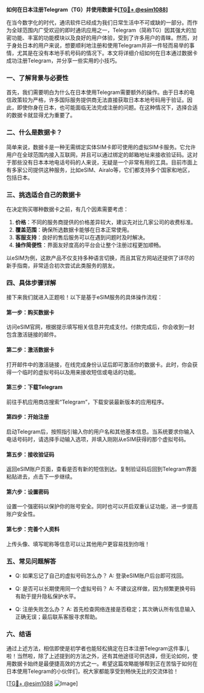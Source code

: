 **如何在日本注册Telegram（TG）并使用数据卡[[TG💪+ @esim1088](https://t.me/s/esim1088)]**

在当今数字化的时代，通讯软件已经成为我们日常生活中不可或缺的一部分。而作为全球范围内广受欢迎的即时通讯应用之一，Telegram（简称TG）因其强大的加密功能、丰富的功能模块以及良好的用户体验，受到了许多用户的青睐。然而，对于身处日本的用户来说，想要顺利地注册和使用Telegram并非一件轻而易举的事情，尤其是在没有本地手机号码的情况下。本文将详细介绍如何在日本通过数据卡成功注册Telegram，并分享一些实用的小技巧。

### 一、了解背景与必要性

首先，我们需要明白为什么在日本使用Telegram需要额外的操作。由于日本的电信政策较为严格，许多国际服务提供商无法直接获取日本本地号码用于验证。因此，即使你身在日本，也可能面临无法完成注册的问题。在这种情况下，选择合适的数据卡就显得尤为重要了。

### 二、什么是数据卡？

简单来说，数据卡是一种无需绑定实体SIM卡即可使用的虚拟SIM卡服务。它允许用户在全球范围内接入互联网，并且可以通过绑定的邮箱地址来接收验证码。这对于那些没有日本本地电话号码的人来说，无疑是一个非常有用的工具。目前市面上有多家公司提供这种服务，比如eSIM、Airalo等，它们都支持多个国家和地区，包括日本。

### 三、挑选适合自己的数据卡

在决定购买哪种数据卡之前，有几个因素需要考虑：

1. **价格**：不同的服务商提供的价格差异较大，建议先对比几家公司的收费标准。
2. **覆盖范围**：确保所选数据卡能够在日本正常使用。
3. **客服支持**：良好的售后服务可以在遇到问题时及时解决。
4. **操作简便性**：界面友好度高的平台会让整个注册过程更加顺畅。

以eSIM为例，这款产品不仅支持多种语言切换，而且其官方网站还提供了详尽的新手指南，非常适合初次尝试此类服务的朋友。

### 四、具体步骤详解

接下来我们就进入正题啦！以下是基于eSIM服务的具体操作流程：

#### 第一步：购买数据卡
访问eSIM官网，根据提示填写相关信息并完成支付。付款完成后，你会收到一封包含激活链接的邮件。

#### 第二步：激活数据卡
打开邮件中的激活链接，在线完成身份认证后即可激活你的数据卡。此时，你会获得一个临时的虚拟号码以及用来接收短信或电话的功能。

#### 第三步：下载Telegram
前往手机应用商店搜索“Telegram”，下载安装最新版本的应用程序。

#### 第四步：开始注册
启动Telegram后，按照指引输入你的用户名和其他基本信息。当系统要求你输入电话号码时，请选择手动输入选项，并填入刚刚从eSIM获得的那个虚拟号码。

#### 第五步：接收验证码
返回eSIM账户页面，查看是否有新的短信到达。复制验证码后回到Telegram界面粘贴进去，点击下一步继续。

#### 第六步：设置密码
设置一个强密码以保护你的账号安全。同时也可以开启双重认证功能，进一步提高账户安全性。

#### 第七步：完善个人资料
上传头像、填写昵称等信息可以让其他用户更容易找到你哦！

### 五、常见问题解答

- Q: 如果忘记了自己的虚拟号码怎么办？
   A: 登录eSIM账户后台即可找回。

- Q: 是否可以长期使用同一个虚拟号码？
   A: 不建议这样做，因为频繁更换号码有助于提升隐私保护水平。

- Q: 注册失败怎么办？
   A: 首先检查网络连接是否稳定；其次确认所有信息输入正确无误；最后联系客服寻求帮助。

### 六、结语

通过上述方法，相信即使是初学者也能轻松搞定在日本注册Telegram这件事儿啦！当然啦，除了上述提到的方法之外，还有其他途径可供选择，但无论如何，使用数据卡始终是最便捷高效的方式之一。希望这篇攻略能够帮到正在苦恼于如何在日本使用Telegram的小伙伴们，祝大家都能享受到畅快无比的交流体验！

[[TG💪+ @esim1088](https://t.me/s/esim1088) ![Image](https://i.postimg.cc/4NQfJmqS/Snipaste-2025-05-13-00-14-12.png)]